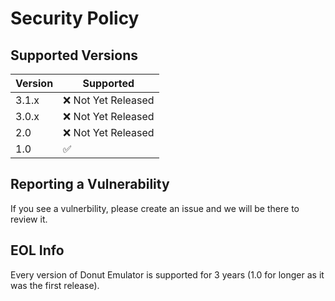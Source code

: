 # Security Policy

## Supported Versions

| Version | Supported          |
| ------- | ------------------ |
| 3.1.x   | :x: Not Yet Released |
| 3.0.x   | :x: Not Yet Released               |
| 2.0   | :x: Not Yet Released |
| 1.0   | :white_check_mark:                |

## Reporting a Vulnerability

If you see a vulnerbility, please create an issue and we will be there to review it.

## EOL Info

Every version of Donut Emulator is supported for 3 years (1.0 for longer as it was the first release).
